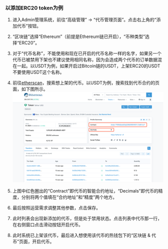 ### 以添加ERC20 token为例

1. 进入Admin管理系统，前往“高级管理” -> “代币管理页面”。点击右上角的“添加代币”按钮。

2. “区块链”选择“Ethereum”（前提是Ethereum链已开启），“币种类型”选择“ERC20”。

3. 对于“代币名称”，不能使用和现在已开启的代币名称一样的名字，如果另一个代币已被禁用下架也不建议使用相同名称，因为会造成两个代币的订单数据混在一起。以USDT为例，如果开启过Bitcoin链的USDT，上架ERC20的USDT不要使用USDT这个名称。

4. 前往[etherscan](https://etherscan.io/)，搜索想上架的代币。以USDT为例，搜索找到代币合约的页面，如下图所示。
![](image/erc20.png)

5. 上图中红色圈出的“Contract”即代币的智能合约地址，“Decimals”即代币的精度，分别将两个值填在“合约地址”和“精度”两个地方。

6. 最后按照运营需求调整其他参数，点击保存。

7. 此时列表会出现新添加的代币，但是处于禁用状态。点击列表中代币那一行，在右侧窗口点击滑动按钮开启代币。

8. 此时系统已上架该代币，最后进入想使用该代币的热钱包下的“区块链 & 代币”页面，开启代币。